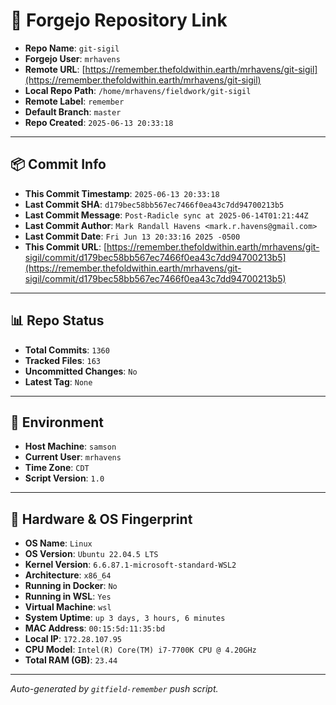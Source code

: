 # 🔗 Forgejo Repository Link

- **Repo Name**: `git-sigil`
- **Forgejo User**: `mrhavens`
- **Remote URL**: [https://remember.thefoldwithin.earth/mrhavens/git-sigil](https://remember.thefoldwithin.earth/mrhavens/git-sigil)
- **Local Repo Path**: `/home/mrhavens/fieldwork/git-sigil`
- **Remote Label**: `remember`
- **Default Branch**: `master`
- **Repo Created**: `2025-06-13 20:33:18`

---

## 📦 Commit Info

- **This Commit Timestamp**: `2025-06-13 20:33:18`
- **Last Commit SHA**: `d179bec58bb567ec7466f0ea43c7dd94700213b5`
- **Last Commit Message**: `Post-Radicle sync at 2025-06-14T01:21:44Z`
- **Last Commit Author**: `Mark Randall Havens <mark.r.havens@gmail.com>`
- **Last Commit Date**: `Fri Jun 13 20:33:16 2025 -0500`
- **This Commit URL**: [https://remember.thefoldwithin.earth/mrhavens/git-sigil/commit/d179bec58bb567ec7466f0ea43c7dd94700213b5](https://remember.thefoldwithin.earth/mrhavens/git-sigil/commit/d179bec58bb567ec7466f0ea43c7dd94700213b5)

---

## 📊 Repo Status

- **Total Commits**: `1360`
- **Tracked Files**: `163`
- **Uncommitted Changes**: `No`
- **Latest Tag**: `None`

---

## 🧭 Environment

- **Host Machine**: `samson`
- **Current User**: `mrhavens`
- **Time Zone**: `CDT`
- **Script Version**: `1.0`

---

## 🧬 Hardware & OS Fingerprint

- **OS Name**: `Linux`
- **OS Version**: `Ubuntu 22.04.5 LTS`
- **Kernel Version**: `6.6.87.1-microsoft-standard-WSL2`
- **Architecture**: `x86_64`
- **Running in Docker**: `No`
- **Running in WSL**: `Yes`
- **Virtual Machine**: `wsl`
- **System Uptime**: `up 3 days, 3 hours, 6 minutes`
- **MAC Address**: `00:15:5d:11:35:bd`
- **Local IP**: `172.28.107.95`
- **CPU Model**: `Intel(R) Core(TM) i7-7700K CPU @ 4.20GHz`
- **Total RAM (GB)**: `23.44`

---

_Auto-generated by `gitfield-remember` push script._
